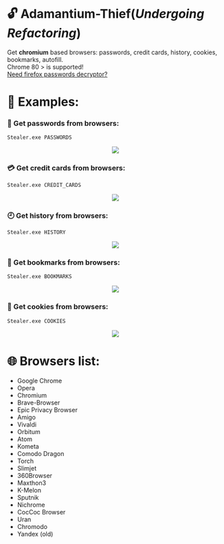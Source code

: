 # :unlock: Adamantium-Thief(*Undergoing Refactoring*)
Get **chromium** based browsers: passwords, credit cards, history, cookies, bookmarks, autofill.  
Chrome 80 > is supported!  
[Need firefox passwords decryptor?](https://github.com/LimerBoy/FireFox-Thief)

# :herb: Examples:  

### :key: Get passwords from browsers:
``` batch
Stealer.exe PASSWORDS
```
<p align="center">
  <img src="images/passwords.gif"/>
</p>

### :credit_card: Get credit cards from browsers:
``` batch
Stealer.exe CREDIT_CARDS
```
<p align="center">
  <img src="images/credit_cards.gif"/>
</p>

### :clock9: Get history from browsers:
``` batch
Stealer.exe HISTORY
```
<p align="center">
  <img src="images/history.gif"/>
</p>

### :bookmark_tabs: Get bookmarks from browsers:
``` batch
Stealer.exe BOOKMARKS
```
<p align="center">
  <img src="images/bookmarks.gif"/>
</p>

### :cookie: Get cookies from browsers:
``` batch
Stealer.exe COOKIES
```
<p align="center">
  <img src="images/cookies.gif"/>
</p>


# :globe_with_meridians: Browsers list:
* Google Chrome
* Opera
* Chromium
* Brave-Browser
* Epic Privacy Browser
* Amigo
* Vivaldi
* Orbitum
* Atom
* Kometa
* Comodo Dragon
* Torch
* Slimjet
* 360Browser
* Maxthon3
* K-Melon
* Sputnik
* Nichrome
* CocCoc Browser
* Uran
* Chromodo
* Yandex (old)
